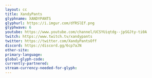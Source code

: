 ```yaml
---
layout: cc
title: XandyPants
glyphname: XANDYPANTS
glyphurl: https://i.imgur.com/dfRSlEf.png
glyphwave: 6
youtube: https://www.youtube.com/channel/UCSYUiqtdg--jpSGJty-ti0A
twitch: https://www.twitch.tv/xandypants
twitter: https://twitter.com/XandyPantsOff
discord: https://discord.gg/6cp7aJN
other-site: 
primary-language: 
global-glyph-code: 
currently-partnered: 
stream-currency-needed-for-glyph: 
---
```


